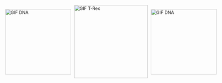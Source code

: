 <div style="display: flex; justify-content: center; align-items: center; gap: 10px;">
  <img src="https://i.giphy.com/media/v1.Y2lkPTc5MGI3NjExZjlvc3RoeHd1aHVoc3h6aGZvNDgyb3ZxNDE2ZHJiZmJvNGtuZmc5NCZlcD12MV9pbnRlcm5hbF9naWZfYnlfaWQmY3Q9cw/WmunPY9JAIwfobtjgs/giphy.gif" height="210" style="flex: 1;" alt="GIF DNA">
  <img src="https://media.giphy.com/media/2zcpTzSZGQrDgX6Gc2/giphy.gif?cid=ecf05e47nhud3oluner6olkaufbg45e76z33quxdrnaeuy0w&ep=v1_gifs_related&rid=giphy.gif&ct=g" height="235" style="flex: 3;" alt="GIF T-Rex">
  <img src="https://i.giphy.com/media/v1.Y2lkPTc5MGI3NjExZjlvc3RoeHd1aHVoc3h6aGZvNDgyb3ZxNDE2ZHJiZmJvNGtuZmc5NCZlcD12MV9pbnRlcm5hbF9naWZfYnlfaWQmY3Q9cw/WmunPY9JAIwfobtjgs/giphy.gif" height="210" style="flex: 1;" alt="GIF DNA">
</div>

<div style="display: flex; justify-content: center; align-items: center; height: 100vh;">
  <p id="animated-text" style="font-family: 'Courier New', Courier, monospace; font-size: 24px; white-space: nowrap; overflow: hidden; border-right: 4px solid; width: 0; animation: typing 3s steps(30, end), blink-caret 0.5s step-end infinite, fadeout 1s 5s forwards;"></p>
</div>

<style>
@keyframes typing {
  from { width: 0; }
  to { width: 100%; }
}

@keyframes blink-caret {
  from, to { border-color: transparent; }
  50% { border-color: black; }
}

@keyframes fadeout {
  from { opacity: 1; }
  to { opacity: 0; }
}

#animated-text::before {
  content: "Sua frase aqui";
}
</style>






